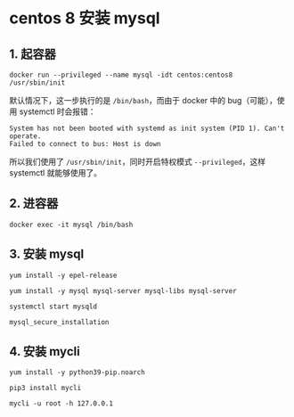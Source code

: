 # centos 8 安装 mysql

## 1. 起容器

```shell
docker run --privileged --name mysql -idt centos:centos8 /usr/sbin/init
```

默认情况下，这一步执行的是 `/bin/bash`，而由于 docker 中的 bug（可能），使用 systemctl 时会报错：

```shell
System has not been booted with systemd as init system (PID 1). Can't operate.
Failed to connect to bus: Host is down
```

所以我们使用了 `/usr/sbin/init`，同时开启特权模式 `--privileged`，这样 systemctl 就能够使用了。

## 2. 进容器

```shell
docker exec -it mysql /bin/bash
```

## 3. 安装 mysql

```shell
yum install -y epel-release

yum install -y mysql mysql-server mysql-libs mysql-server

systemctl start mysqld

mysql_secure_installation
```

## 4. 安装 mycli

```shell
yum install -y python39-pip.noarch

pip3 install mycli

mycli -u root -h 127.0.0.1
```
